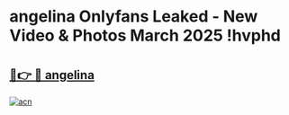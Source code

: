# angelina Onlyfans Leaked - New Video & Photos March 2025 !hvphd

# <h2><a href="https://jb5nxm.iuczelnia.edu.pl?title=angelina&ref=hvphd">🔗👉 🔴 angelina</a></h2>

[![acn](https://github.com/user-attachments/assets/0f9c940e-d8b0-45ae-aac7-cd30a18b3e1c)](https://jb5nxm.iuczelnia.edu.pl?title=angelina&ref=hvphd)

